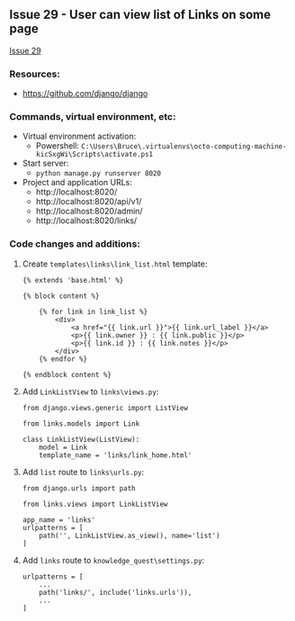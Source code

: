 ## Issue 29 - User can view list of Links on some page
[Issue 29](https://github.com/jperez0917/octo-computing-machine/issues/29)

### Resources:

* https://github.com/django/django

### Commands, virtual environment, etc:

* Virtual environment activation:
    * Powershell: `C:\Users\Bruce\.virtualenvs\octo-computing-machine-kicSxgWi\Scripts\activate.ps1`
* Start server:
    * `python manage.py runserver 8020`
* Project and application URLs:
    * http://localhost:8020/
    * http://localhost:8020/api/v1/
    * http://localhost:8020/admin/
    * http://localhost:8020/links/

### Code changes and additions:

1. Create `templates\links\link_list.html` template:
    ```
    {% extends 'base.html' %}

    {% block content %}

        {% for link in link_list %}
            <div>
                <a href="{{ link.url }}">{{ link.url_label }}</a>
                <p>{{ link.owner }} : {{ link.public }}</p>
                <p>{{ link.id }} : {{ link.notes }}</p>
            </div>
        {% endfor %}

    {% endblock content %}
    ```

1. Add `LinkListView` to `links\views.py`:
    ```
    from django.views.generic import ListView

    from links.models import Link

    class LinkListView(ListView):
        model = Link
        template_name = 'links/link_home.html'
    ```

1. Add `list` route to `links\urls.py`:
    ```
    from django.urls import path

    from links.views import LinkListView

    app_name = 'links'
    urlpatterns = [
        path('', LinkListView.as_view(), name='list')
    ]
    ```

1. Add `links` route to `knowledge_quest\settings.py`:
    ```
    urlpatterns = [
        ...
        path('links/', include('links.urls')),
        ...
    ]
    ```

